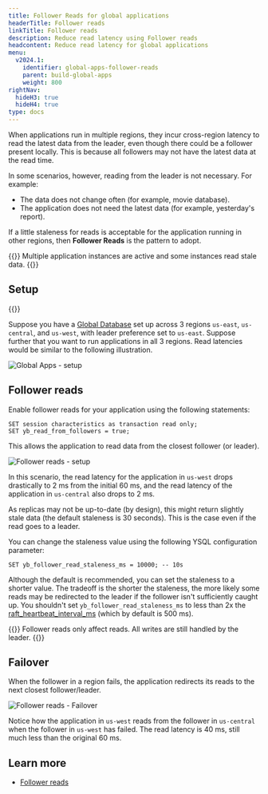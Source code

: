 ```yaml
---
title: Follower Reads for global applications
headerTitle: Follower reads
linkTitle: Follower reads
description: Reduce read latency using Follower reads
headcontent: Reduce read latency for global applications
menu:
  v2024.1:
    identifier: global-apps-follower-reads
    parent: build-global-apps
    weight: 800
rightNav:
  hideH3: true
  hideH4: true
type: docs
---
```


When applications run in multiple regions, they incur cross-region latency to read the latest data from the leader, even though there could be a follower present locally. This is because all followers may not have the latest data at the read time.

In some scenarios, however, reading from the leader is not necessary. For example:

- The data does not change often (for example, movie database).
- The application does not need the latest data (for example, yesterday's report).

If a little staleness for reads is acceptable for the application running in other regions, then **Follower Reads** is the pattern to adopt.

{{<tip>}}
Multiple application instances are active and some instances read stale data.
{{</tip>}}

## Setup

{{<cluster-setup-tabs>}}

Suppose you have a [Global Database](../global-database) set up across 3 regions `us-east`, `us-central`, and `us-west`, with leader preference set to `us-east`. Suppose further that you want to run applications in all 3 regions. Read latencies would be similar to the following illustration.

![Global Apps - setup](/images/develop/global-apps/global-apps-follower-reads-setup.png)

## Follower reads

Enable follower reads for your application using the following statements:

```plpgsql
SET session characteristics as transaction read only;
SET yb_read_from_followers = true;
```

This allows the application to read data from the closest follower (or leader).

![Follower reads - setup](/images/develop/global-apps/global-apps-follower-reads-final.png)

In this scenario, the read latency for the application in `us-west` drops drastically to 2 ms from the initial 60 ms, and the read latency of the application in `us-central` also drops to 2 ms.

As replicas may not be up-to-date (by design), this might return slightly stale data (the default staleness is 30 seconds). This is the case even if the read goes to a leader.

You can change the staleness value using the following YSQL configuration parameter:

```plpgsql
SET yb_follower_read_staleness_ms = 10000; -- 10s
```

Although the default is recommended, you can set the staleness to a shorter value. The tradeoff is the shorter the staleness, the more likely some reads may be redirected to the leader if the follower isn't sufficiently caught up. You shouldn't set `yb_follower_read_staleness_ms` to less than 2x the [raft_heartbeat_interval_ms](../../../reference/configuration/yb-tserver/#raft-heartbeat-interval-ms) (which by default is 500 ms).

{{<note>}}
Follower reads only affect reads. All writes are still handled by the leader.
{{</note>}}

## Failover

When the follower in a region fails, the application redirects its reads to the next closest follower/leader.

![Follower reads - Failover](/images/develop/global-apps/global-apps-follower-reads-failover.png)

Notice how the application in `us-west` reads from the follower in `us-central` when the follower in `us-west` has failed. The read latency is 40 ms, still much less than the original 60 ms.

## Learn more

- [Follower reads](../../../explore/going-beyond-sql/follower-reads-ysql/)
